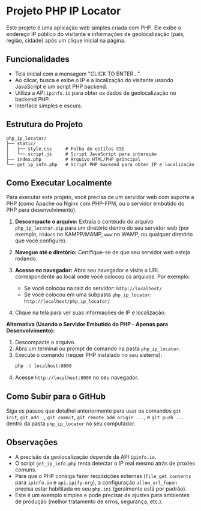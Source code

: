 # Projeto PHP IP Locator

Este projeto é uma aplicação web simples criada com PHP. Ele exibe o endereço IP público do visitante e informações de geolocalização (país, região, cidade) após um clique inicial na página.

## Funcionalidades

*   Tela inicial com a mensagem "CLICK TO ENTER...".
*   Ao clicar, busca e exibe o IP e a localização do visitante usando JavaScript e um script PHP backend.
*   Utiliza a API `ipinfo.io` para obter os dados de geolocalização no backend PHP.
*   Interface simples e escura.

## Estrutura do Projeto

```
php_ip_locator/
├── static/
│   ├── style.css     # Folha de estilos CSS
│   └── script.js     # Script JavaScript para interação
├── index.php         # Arquivo HTML/PHP principal
└── get_ip_info.php   # Script PHP backend para obter IP e localização
```

## Como Executar Localmente

Para executar este projeto, você precisa de um servidor web com suporte a PHP (como Apache ou Nginx com PHP-FPM, ou o servidor embutido do PHP para desenvolvimento).

1.  **Descompacte o arquivo:** Extraia o conteúdo do arquivo `php_ip_locator.zip` para um diretório dentro do seu servidor web (por exemplo, `htdocs` no XAMPP/MAMP, `www` no WAMP, ou qualquer diretório que você configure).

2.  **Navegue até o diretório:** Certifique-se de que seu servidor web esteja rodando.

3.  **Acesse no navegador:** Abra seu navegador e visite o URL correspondente ao local onde você colocou os arquivos. Por exemplo:
    *   Se você colocou na raiz do servidor: `http://localhost/`
    *   Se você colocou em uma subpasta `php_ip_locator`: `http://localhost/php_ip_locator/`

4.  Clique na tela para ver suas informações de IP e localização.

**Alternativa (Usando o Servidor Embutido do PHP - Apenas para Desenvolvimento):**

1.  Descompacte o arquivo.
2.  Abra um terminal ou prompt de comando na pasta `php_ip_locator`.
3.  Execute o comando (requer PHP instalado no seu sistema):
    ```bash
    php -S localhost:8000
    ```
4.  Acesse `http://localhost:8000` no seu navegador.

## Como Subir para o GitHub

Siga os passos que detalhei anteriormente para usar os comandos `git init`, `git add .`, `git commit`, `git remote add origin ...`, e `git push ...` dentro da pasta `php_ip_locator` no seu computador.

## Observações

*   A precisão da geolocalização depende da API `ipinfo.io`.
*   O script `get_ip_info.php` tenta detectar o IP real mesmo atrás de proxies comuns.
*   Para que o PHP consiga fazer requisições externas (`file_get_contents` para `ipinfo.io` e `api.ipify.org`), a configuração `allow_url_fopen` precisa estar habilitada no seu `php.ini` (geralmente está por padrão).
*   Este é um exemplo simples e pode precisar de ajustes para ambientes de produção (melhor tratamento de erros, segurança, etc.).

